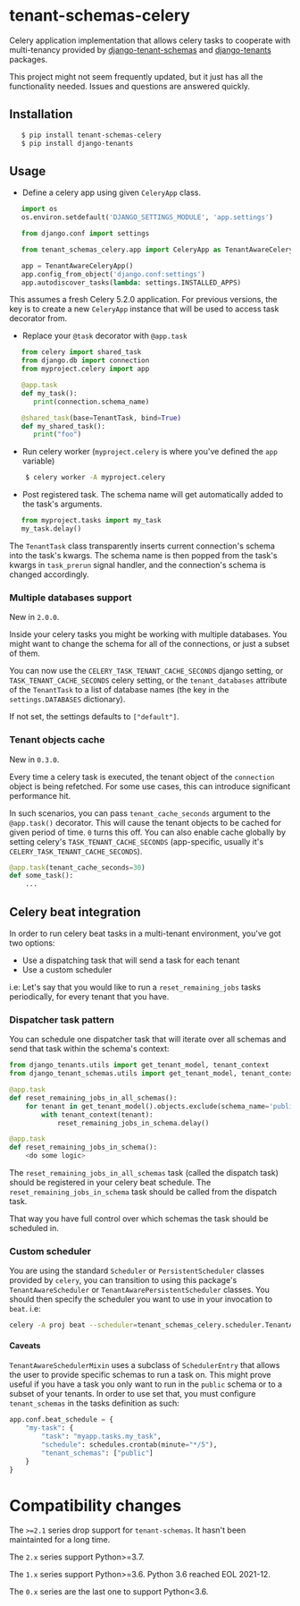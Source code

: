 tenant-schemas-celery 
=====================

Celery application implementation that allows celery tasks to cooperate with
multi-tenancy provided by [django-tenant-schemas](https://github.com/bernardopires/django-tenant-schemas) and
[django-tenants](https://github.com/tomturner/django-tenants) packages.

This project might not seem frequently updated, but it just has all the functionality needed. Issues and questions are answered quickly.

Installation
------------

```bash
   $ pip install tenant-schemas-celery
   $ pip install django-tenants
```

Usage
-----

   * Define a celery app using given `CeleryApp` class.

```python
   import os
   os.environ.setdefault('DJANGO_SETTINGS_MODULE', 'app.settings')

   from django.conf import settings

   from tenant_schemas_celery.app import CeleryApp as TenantAwareCeleryApp

   app = TenantAwareCeleryApp()
   app.config_from_object('django.conf:settings')
   app.autodiscover_tasks(lambda: settings.INSTALLED_APPS)
```

This assumes a fresh Celery 5.2.0 application. For previous versions, the key is to create a new `CeleryApp` instance that will be used to access task decorator from.

   * Replace your `@task` decorator with `@app.task`

```python
   from celery import shared_task
   from django.db import connection
   from myproject.celery import app

   @app.task
   def my_task():
      print(connection.schema_name)

   @shared_task(base=TenantTask, bind=True)
   def my_shared_task():
      print("foo")
```

   * Run celery worker (`myproject.celery` is where you've defined the `app` variable)

```bash
    $ celery worker -A myproject.celery
```

   * Post registered task. The schema name will get automatically added to the task's arguments.

```python
   from myproject.tasks import my_task
   my_task.delay()
```

The `TenantTask` class transparently inserts current connection's schema into
the task's kwargs. The schema name is then popped from the task's kwargs in
`task_prerun` signal handler, and the connection's schema is changed
accordingly.

### Multiple databases support

New in `2.0.0`.

Inside your celery tasks you might be working with multiple databases. You might want to change the schema for
all of the connections, or just a subset of them.

You can now use the `CELERY_TASK_TENANT_CACHE_SECONDS` django setting, or `TASK_TENANT_CACHE_SECONDS` celery setting, or
the `tenant_databases` attribute of the `TenantTask` to a list of database names (the key in the `settings.DATABASES` dictionary).

If not set, the settings defaults to `["default"]`.

### Tenant objects cache

New in `0.3.0`.

Every time a celery task is executed, the tenant object of the `connection` object is being refetched.
For some use cases, this can introduce significant performance hit.

In such scenarios, you can pass `tenant_cache_seconds` argument to the `@app.task()` decorator. This will
cause the tenant objects to be cached for given period of time. `0` turns this off. You can also enable cache globally
by setting celery's `TASK_TENANT_CACHE_SECONDS` (app-specific, usually it's `CELERY_TASK_TENANT_CACHE_SECONDS`).

```python
@app.task(tenant_cache_seconds=30)
def some_task():
    ...
```

Celery beat integration
-----------------------

In order to run celery beat tasks in a multi-tenant environment, you've got two options:
- Use a dispatching task that will send a task for each tenant
- Use a custom scheduler

i.e: Let's say that you would like to run a `reset_remaining_jobs` tasks periodically, for every tenant that you have.

### Dispatcher task pattern
You can schedule one dispatcher task that will iterate over all schemas and send that task within the schema's context:

```python
from django_tenants.utils import get_tenant_model, tenant_context
from django_tenant_schemas.utils import get_tenant_model, tenant_context

@app.task
def reset_remaining_jobs_in_all_schemas():
    for tenant in get_tenant_model().objects.exclude(schema_name='public'):
        with tenant_context(tenant):
            reset_remaining_jobs_in_schema.delay()

@app.task
def reset_remaining_jobs_in_schema():
    <do some logic>
```

The `reset_remaining_jobs_in_all_schemas` task (called the dispatch task) should be registered in your celery beat schedule. The `reset_remaining_jobs_in_schema` task should be called from the dispatch task.

That way you have full control over which schemas the task should be scheduled in.


### Custom scheduler
You are using the standard `Scheduler` or `PersistentScheduler` classes provided by `celery`, you can transition to using this package's `TenantAwareScheduler` or `TenantAwarePersistentScheduler` classes. You should then specify the scheduler you want to use in your invocation to `beat`. i.e:

```bash
celery -A proj beat --scheduler=tenant_schemas_celery.scheduler.TenantAwareScheduler
```

#### Caveats
`TenantAwareSchedulerMixin` uses a subclass of `SchedulerEntry` that allows the user to provide specific schemas to run a task on. This might prove useful if you have a task you only want to run in the `public` schema or to a subset of your tenants. In order to use set that, you must configure `tenant_schemas` in the tasks definition as such:

```python
app.conf.beat_schedule = {
    "my-task": {
        "task": "myapp.tasks.my_task",
        "schedule": schedules.crontab(minute="*/5"),
        "tenant_schemas": ["public"]
    }
}
```

Compatibility changes
=====================

The `>=2.1` series drop support for `tenant-schemas`. It hasn't been maintainted for
a long time.

The `2.x` series support Python>=3.7.

The `1.x` series support Python>=3.6. Python 3.6 reached EOL 2021-12.

The `0.x` series are the last one to support Python<3.6.
